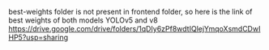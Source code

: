 best-weights folder is not present in frontend folder, so here is the link of best weights of both models YOLOv5 and v8
https://drive.google.com/drive/folders/1qDIy6zPf8wdtIQlejYmqoXsmdCDwIHP5?usp=sharing
